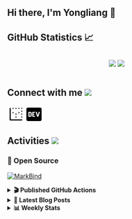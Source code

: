 ## Hi there, I'm Yongliang 👋 

## GitHub Statistics :chart_with_upwards_trend:
<div align="center">
<div style="display: flex; align-items: center; justify-content: center;">

[![](https://github-readme-stats.vercel.app/api?username=tlylt&show_icons=true&theme=tokyonight&hide_border=true&locale=en)](https://github.com/tlylt)
[![](https://github-readme-streak-stats.herokuapp.com/?user=tlylt&theme=tokyonight&hide_border=true)](https://github.com/tlylt)
</div>
</div>

## Connect with me <img src="https://media.giphy.com/media/2wh5K5yE3ulp3xgYcG/giphy-downsized.gif" width="30">

<a href="https://www.yongliangliu.com/" target="_blank"><img align="center" src="static/site-icon.png" alt="yongliangliu.com" height="40" width="40" /></a>
<a href="https://dev.to/tlylt" target="_blank"><img align="center" src="static/dev-badge.svg" alt="dev.to/tlylt" height="35" width="35" /></a>

## Activities <img src="https://media.giphy.com/media/WUlplcMpOCEmTGBtBW/giphy.gif" width="30">

### 🔭 Open Source

[![MarkBind](https://github-readme-stats.vercel.app/api/pin/?username=markbind&repo=markbind)](https://github.com/MarkBind/markbind)

<details>
<summary> <b>🎬 Published GitHub Actions </b> </summary>

[![install-graphviz](https://github-readme-stats.vercel.app/api/pin/?username=tlylt&repo=install-graphviz)](https://github.com/tlylt/install-graphviz)

[![reposense-action](https://github-readme-stats.vercel.app/api/pin/?username=tlylt&repo=reposense-action)](https://github.com/tlylt/reposense-action)

[![markbin-action](https://github-readme-stats.vercel.app/api/pin/?username=markbind&repo=markbind-action)](https://github.com/MarkBind/markbind-action)

</details>

<details>
<summary> <b>📕 Latest Blog Posts</b> </summary>

<!-- BLOG-POST-LIST:START -->
- [Open Source Software &lpar;OSS&rpar; Developer Journey](https://www.yongliangliu.com/blog/oss-dev-logs/)
- [Crossing abstraction barrier between parent and child class](https://www.yongliangliu.com/blog/cross-abstraction-barrier-between-parent-child/)
- [Intermediate GitHub CI Workflow Walk Through](https://www.yongliangliu.com/blog/intermediate-github-ci-workflow-walk-through/)
- [RooFind](https://www.yongliangliu.com/blog/roofind/)
- [Prove that the problem of determining whether a graph is connected is evasive](https://www.yongliangliu.com/blog/prove-graph-check-connected-evasive/)
<!-- BLOG-POST-LIST:END -->

</details>

<details>
<summary> <b>📊 Weekly Stats</b> </summary>

<!--START_SECTION:waka-->
![Code Time](http://img.shields.io/badge/Code%20Time-493%20hrs%2030%20mins-blue)

**🐱 My GitHub Data** 

> 🏆 3,954 Contributions in the Year 2022
 > 
> 📦 299.2 kB Used in GitHub's Storage 
 > 
> 🚫 Not Opted to Hire
 > 
> 📜 123 Public Repositories 
 > 
> 🔑 24 Private Repositories  
 > 
**I'm an Early 🐤** 

```text
🌞 Morning    370 commits    ██████░░░░░░░░░░░░░░░░░░░   26.07% 
🌆 Daytime    407 commits    ███████░░░░░░░░░░░░░░░░░░   28.68% 
🌃 Evening    524 commits    █████████░░░░░░░░░░░░░░░░   36.93% 
🌙 Night      118 commits    ██░░░░░░░░░░░░░░░░░░░░░░░   8.32%

```
📅 **I'm Most Productive on Friday** 

```text
Monday       194 commits    ███░░░░░░░░░░░░░░░░░░░░░░   13.67% 
Tuesday      140 commits    ██░░░░░░░░░░░░░░░░░░░░░░░   9.87% 
Wednesday    224 commits    ████░░░░░░░░░░░░░░░░░░░░░   15.79% 
Thursday     212 commits    ███░░░░░░░░░░░░░░░░░░░░░░   14.94% 
Friday       262 commits    ████░░░░░░░░░░░░░░░░░░░░░   18.46% 
Saturday     184 commits    ███░░░░░░░░░░░░░░░░░░░░░░   12.97% 
Sunday       203 commits    ███░░░░░░░░░░░░░░░░░░░░░░   14.31%

```


📊 **This Week I Spent My Time On** 

```text
⌚︎ Time Zone: Asia/Singapore

💬 Programming Languages: 
JavaScript               4 hrs 5 mins        ████████░░░░░░░░░░░░░░░░░   33.69% 
TypeScript               3 hrs               ██████░░░░░░░░░░░░░░░░░░░   24.73% 
Markdown                 2 hrs 2 mins        ████░░░░░░░░░░░░░░░░░░░░░   16.79% 
YAML                     1 hr 18 mins        ██░░░░░░░░░░░░░░░░░░░░░░░   10.77% 
JSON                     38 mins             █░░░░░░░░░░░░░░░░░░░░░░░░   5.3%

```


 Last Updated on 23/09/2022 00:54:43 UTC
<!--END_SECTION:waka-->

</details>
